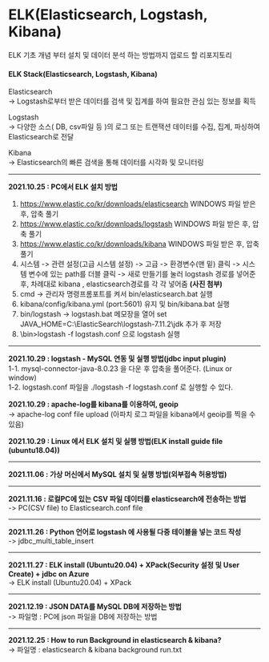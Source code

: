 # ELK(Elasticsearch, Logstash, Kibana)
ELK 기초 개념 부터 설치 및 데이터 분석 하는 방법까지 업로드 할 리포지토리   

#### ELK Stack(Elasticsearch, Logstash, Kibana)
Elasticsearch   
-> Logstash로부터 받은 데이터를 검색 및 집계를 하여 필요한 관심 있는 정보를 획득

Logstash     
-> 다양한 소스( DB, csv파일 등 )의 로그 또는 트랜잭션 데이터를 수집, 집계, 파싱하여 Elasticsearch로 전달

Kibana    
-> Elasticsearch의 빠른 검색을 통해 데이터를 시각화 및 모니터링
 
*** 
**2021.10.25 : PC에서 ELK 설치 방법**  
1.  https://www.elastic.co/kr/downloads/elasticsearch  WINDOWS 파일 받은 후, 압축 풀기
2.  https://www.elastic.co/kr/downloads/logstash   WINDOWS 파일 받은 후, 압축 풀기
3.  https://www.elastic.co/kr/downloads/kibana  WINDOWS 파일 받은 후, 압축 풀기
4.  시스템 -> 관련 설정(고급 시스템 설정) -> 고급 -> 환경변수(맨 밑) 클릭  -> 시스템 변수에 있는 path를 더블 클릭 -> 새로 만들기를 눌러 logstash 경로를 넣어준 후, 차례대로 kibana , elasticsearch경로를 각 각 넣어줌 **(사진 첨부)**
6.  cmd -> 관리자 명령프롬포트를 켜서 bin/elasticsearch.bat 실행
7.  kibana/config/kibana.yml (port:5601) 유지 및 bin/kibana.bat 실행
8.  bin/logstash -> logstash.bat 메모장을 열어 set JAVA_HOME=C:\ElasticSearch\logstash-7.11.2\jdk 추가 후 저장
9.  \bin>logstash -f logstash.conf 으로 logstash 실행

*** 
**2021.10.29 : logstash - MySQL 연동 및 실행 방법(jdbc input plugin)**     
1-1. mysql-connector-java-8.0.23 을 다운 후 압축을 풀어준다. (Linux or window)    
1-2. logstash.conf 파일을 ./logstash -f logstash.conf 로 실행할 수 있다.  

**2021.10.29 : apache-log를 kibana를 이용하여, geoip**    
-> apache-log conf file upload (아파치 로그 파일을 kibana에서 geoip를 찍을 수 있음)  

**2021.10.29 : Linux 에서 ELK 설치 및 실행 방법(ELK install guide file (ubuntu18.04))**    

*** 
**2021.11.06 : 가상 머신에서 MySQL 설치 및 실행 방법(외부접속 허용방법)**     


*** 
**2021.11.16 : 로컬PC에 있는 CSV 파일 데이터를 elasticsearch에 전송하는 방법**    
-> PC(CSV file) to Elasticsearch.conf file    


*** 
**2021.11.26 : Python 언어로 logstash 에 사용될 다중 테이블을 넣는 코드 작성**   
-> jdbc_multi_table_insert   


***  
**2021.11.27 : ELK install (Ubuntu20.04) + XPack(Security 설정 및 User Create) + jdbc on Azure**    
-> ELK install (Ubuntu20.04) + XPack   


*** 
**2021.12.19 :  JSON DATA를 MySQL DB에 저장하는 방법**     
-> 파일명 : PC에 json 파일을 DB에 저장하는 방법   


*** 
**2021.12.25 : How to run Background in elasticsearch & kibana?**   
-> 파일명 : elasticsearch & kibana background run.txt      